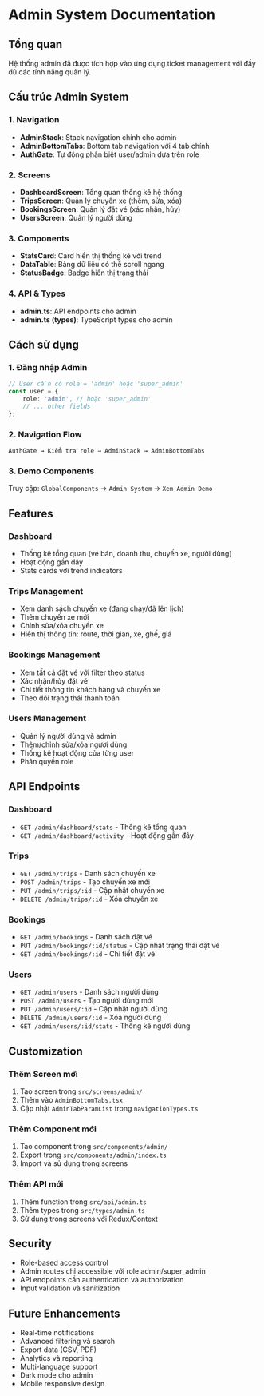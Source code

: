 # Admin System Documentation

## Tổng quan

Hệ thống admin đã được tích hợp vào ứng dụng ticket management với đầy đủ các tính năng quản lý.

## Cấu trúc Admin System

### 1. Navigation

- **AdminStack**: Stack navigation chính cho admin
- **AdminBottomTabs**: Bottom tab navigation với 4 tab chính
- **AuthGate**: Tự động phân biệt user/admin dựa trên role

### 2. Screens

- **DashboardScreen**: Tổng quan thống kê hệ thống
- **TripsScreen**: Quản lý chuyến xe (thêm, sửa, xóa)
- **BookingsScreen**: Quản lý đặt vé (xác nhận, hủy)
- **UsersScreen**: Quản lý người dùng

### 3. Components

- **StatsCard**: Card hiển thị thống kê với trend
- **DataTable**: Bảng dữ liệu có thể scroll ngang
- **StatusBadge**: Badge hiển thị trạng thái

### 4. API & Types

- **admin.ts**: API endpoints cho admin
- **admin.ts (types)**: TypeScript types cho admin

## Cách sử dụng

### 1. Đăng nhập Admin

```typescript
// User cần có role = 'admin' hoặc 'super_admin'
const user = {
    role: 'admin', // hoặc 'super_admin'
    // ... other fields
};
```

### 2. Navigation Flow

```
AuthGate → Kiểm tra role → AdminStack → AdminBottomTabs
```

### 3. Demo Components

Truy cập: `GlobalComponents` → `Admin System` → `Xem Admin Demo`

## Features

### Dashboard

- Thống kê tổng quan (vé bán, doanh thu, chuyến xe, người dùng)
- Hoạt động gần đây
- Stats cards với trend indicators

### Trips Management

- Xem danh sách chuyến xe (đang chạy/đã lên lịch)
- Thêm chuyến xe mới
- Chỉnh sửa/xóa chuyến xe
- Hiển thị thông tin: route, thời gian, xe, ghế, giá

### Bookings Management

- Xem tất cả đặt vé với filter theo status
- Xác nhận/hủy đặt vé
- Chi tiết thông tin khách hàng và chuyến xe
- Theo dõi trạng thái thanh toán

### Users Management

- Quản lý người dùng và admin
- Thêm/chỉnh sửa/xóa người dùng
- Thống kê hoạt động của từng user
- Phân quyền role

## API Endpoints

### Dashboard

- `GET /admin/dashboard/stats` - Thống kê tổng quan
- `GET /admin/dashboard/activity` - Hoạt động gần đây

### Trips

- `GET /admin/trips` - Danh sách chuyến xe
- `POST /admin/trips` - Tạo chuyến xe mới
- `PUT /admin/trips/:id` - Cập nhật chuyến xe
- `DELETE /admin/trips/:id` - Xóa chuyến xe

### Bookings

- `GET /admin/bookings` - Danh sách đặt vé
- `PUT /admin/bookings/:id/status` - Cập nhật trạng thái đặt vé
- `GET /admin/bookings/:id` - Chi tiết đặt vé

### Users

- `GET /admin/users` - Danh sách người dùng
- `POST /admin/users` - Tạo người dùng mới
- `PUT /admin/users/:id` - Cập nhật người dùng
- `DELETE /admin/users/:id` - Xóa người dùng
- `GET /admin/users/:id/stats` - Thống kê người dùng

## Customization

### Thêm Screen mới

1. Tạo screen trong `src/screens/admin/`
2. Thêm vào `AdminBottomTabs.tsx`
3. Cập nhật `AdminTabParamList` trong `navigationTypes.ts`

### Thêm Component mới

1. Tạo component trong `src/components/admin/`
2. Export trong `src/components/admin/index.ts`
3. Import và sử dụng trong screens

### Thêm API mới

1. Thêm function trong `src/api/admin.ts`
2. Thêm types trong `src/types/admin.ts`
3. Sử dụng trong screens với Redux/Context

## Security

- Role-based access control
- Admin routes chỉ accessible với role admin/super_admin
- API endpoints cần authentication và authorization
- Input validation và sanitization

## Future Enhancements

- Real-time notifications
- Advanced filtering và search
- Export data (CSV, PDF)
- Analytics và reporting
- Multi-language support
- Dark mode cho admin
- Mobile responsive design

